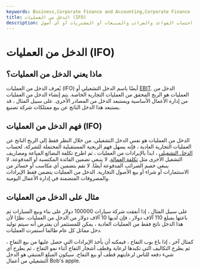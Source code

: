 ```yaml
---
keywords: Business,Corporate Finance and Accounting,Corporate Finance
title: الدخل من العمليات (IFO)
description: الدخل من العمليات هو أرباح الشركة قبل احتساب الفوائد والضرائب والمبيعات أو المشتريات أو أي أصول.
---
```


# الدخل من العمليات (IFO)
## ماذا يعني الدخل من العمليات؟

يُعرف الدخل من العمليات (IFO) أيضًا باسم الدخل التشغيلي أو [EBIT](/ebit). الدخل من العمليات هو الربح المحقق من العمليات التجارية الخاصة. يتم إنشاء الدخل من العمليات من إدارة الأعمال الأساسية ويستبعد الدخل من المصادر الأخرى. على سبيل المثال ، قد يستبعد هذا الدخل الناتج عن بيع ممتلكات شركة تصنيع.

## فهم الدخل من العمليات (IFO)

الدخل من العمليات هو نفس الدخل التشغيلي. من خلال النظر فقط إلى الربح الناتج عن العمليات التجارية العادية ، فإنه يسهل فهم الربحية المستقبلية المحتملة للشركة. لحساب [الدخل التشغيلي](/operatingincome) ، ابدأ بالإيرادات من العمليات ، ثم اطرح تكلفة البضائع المباعة ومصاريف التشغيل الأخرى مثل [تكلفة العمالة](/cost-of-labor). لا ينبغي تضمين الفائدة المكتسبة أو المدفوعة. لا ينبغي خصم الضرائب المدفوعة أيضًا. لا تقم بتضمين أي مكاسب أو خسائر من الاستثمارات أو شراء أو بيع الأصول التجارية. الدخل من العمليات يتضمن فقط الإيرادات والمصروفات المتضمنة في إدارة الأعمال اليومية.

## مثال على الدخل من العمليات

على سبيل المثال ، إذا أنفقت شركة سيارات 100000 دولار على بناء وبيع السيارات ثم باعتها بمبلغ 110 آلاف دولار ، فإن لديها 10 آلاف دولار من الدخل من العمليات. نظرًا لأن هذا الدخل ناتج فقط من العمليات العادية ، يمكن للمستثمر أن يفترض أنه سيتم توليد دخل مماثل كل عام طالما استمرت العمليات.

كمثال آخر ، إذا باع بوب التفاح ، فيمكنه أن يأخذ الإيرادات التي حصل عليها من بيع التفاح ، ثم يطرح التكاليف التي تكبدها لرعاية وقطف أشجار التفاح أثناء نمو التفاح ، ثم يطرح أي شيء دفعه للناس لرعايتهم قطف أو بيع التفاح. سيكون المبلغ المتبقي هو الدخل التشغيلي من أعمال Bob's apple.

